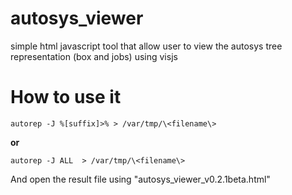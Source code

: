 # autosys_viewer

simple html javascript tool that allow user to view the autosys tree representation (box and jobs) using visjs



# How to use it
```
autorep -J %[suffix]>% > /var/tmp/\<filename\>
```
**or**
```
autorep -J ALL  > /var/tmp/\<filename\>
```

And open the result file using "autosys_viewer_v0.2.1beta.html"
